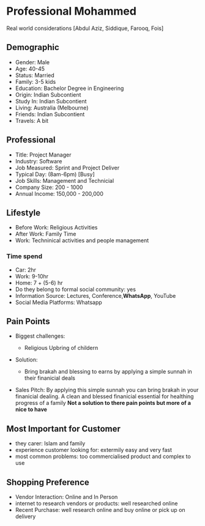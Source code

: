 # Professional Mohammed

Real world considerations [Abdul Aziz, Siddique, Farooq, Fois]

## Demographic
- Gender: Male
- Age: 40-45
- Status: Married
- Family: 3-5 kids
- Education: Bachelor Degree in Engineering
- Origin: Indian Subcontient
- Study In: Indian Subcontient
- Living: Australia (Melbourne)
- Friends: Indian Subcontient
- Travels: A bit

## Professional
- Title: Project Manager
- Industry: Software
- Job Measured: Sprint and Project Deliver
- Typical Day: (8am-6pm) [Busy]
- Job Skills: Management and Technicial
- Company Size: 200 - 1000
- Annual Income: 150,000 - 200,000

## Lifestyle
- Before Work: Religious Activities
- After Work: Family Time
- Work: Techninical activities and people management
### Time spend
- Car: 2hr
- Work: 9-10hr
- Home: 7 + (5-6) hr
- Do they belong to formal social community: yes
- Information Source: Lectures, Conference,**WhatsApp**, YouTube
- Social Media Platforms: Whatsapp

## Pain Points
- Biggest challenges: 
  - Religious Upbring of childern

- Solution: 
  - Bring brakah and blessing to earns by applying a simple sunnah in their finanicial deals 

- Sales Pitch: By applying this simple sunnah you can bring brakah in your finanicial dealing. A clean and blessed finanicial essential for healthing progress of a family
**Not a solution to there pain points but more of a nice to have**

## Most Important for Customer
- they carer: Islam and family
- experience customer looking for: extermily easy and very fast
- most common problems: too commercialised product and complex to use

## Shopping Preference
- Vendor Interaction: Online and In Person
- internet to research vendors or products: well researched online
- Recent Purchase: well research online and buy online or pick up on delivery












